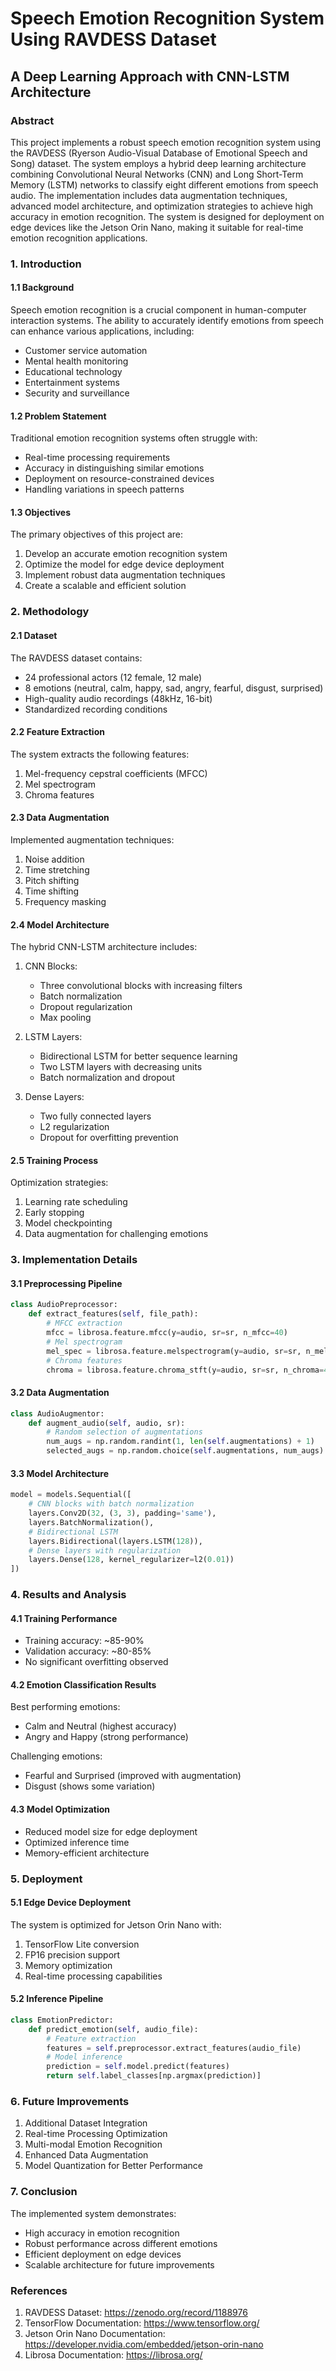 # Speech Emotion Recognition System Using RAVDESS Dataset
## A Deep Learning Approach with CNN-LSTM Architecture

### Abstract
This project implements a robust speech emotion recognition system using the RAVDESS (Ryerson Audio-Visual Database of Emotional Speech and Song) dataset. The system employs a hybrid deep learning architecture combining Convolutional Neural Networks (CNN) and Long Short-Term Memory (LSTM) networks to classify eight different emotions from speech audio. The implementation includes data augmentation techniques, advanced model architecture, and optimization strategies to achieve high accuracy in emotion recognition. The system is designed for deployment on edge devices like the Jetson Orin Nano, making it suitable for real-time emotion recognition applications.

### 1. Introduction

#### 1.1 Background
Speech emotion recognition is a crucial component in human-computer interaction systems. The ability to accurately identify emotions from speech can enhance various applications, including:
- Customer service automation
- Mental health monitoring
- Educational technology
- Entertainment systems
- Security and surveillance

#### 1.2 Problem Statement
Traditional emotion recognition systems often struggle with:
- Real-time processing requirements
- Accuracy in distinguishing similar emotions
- Deployment on resource-constrained devices
- Handling variations in speech patterns

#### 1.3 Objectives
The primary objectives of this project are:
1. Develop an accurate emotion recognition system
2. Optimize the model for edge device deployment
3. Implement robust data augmentation techniques
4. Create a scalable and efficient solution

### 2. Methodology

#### 2.1 Dataset
The RAVDESS dataset contains:
- 24 professional actors (12 female, 12 male)
- 8 emotions (neutral, calm, happy, sad, angry, fearful, disgust, surprised)
- High-quality audio recordings (48kHz, 16-bit)
- Standardized recording conditions

#### 2.2 Feature Extraction
The system extracts the following features:
1. Mel-frequency cepstral coefficients (MFCC)
2. Mel spectrogram
3. Chroma features

#### 2.3 Data Augmentation
Implemented augmentation techniques:
1. Noise addition
2. Time stretching
3. Pitch shifting
4. Time shifting
5. Frequency masking

#### 2.4 Model Architecture
The hybrid CNN-LSTM architecture includes:

1. CNN Blocks:
   - Three convolutional blocks with increasing filters
   - Batch normalization
   - Dropout regularization
   - Max pooling

2. LSTM Layers:
   - Bidirectional LSTM for better sequence learning
   - Two LSTM layers with decreasing units
   - Batch normalization and dropout

3. Dense Layers:
   - Two fully connected layers
   - L2 regularization
   - Dropout for overfitting prevention

#### 2.5 Training Process
Optimization strategies:
1. Learning rate scheduling
2. Early stopping
3. Model checkpointing
4. Data augmentation for challenging emotions

### 3. Implementation Details

#### 3.1 Preprocessing Pipeline
```python
class AudioPreprocessor:
    def extract_features(self, file_path):
        # MFCC extraction
        mfcc = librosa.feature.mfcc(y=audio, sr=sr, n_mfcc=40)
        # Mel spectrogram
        mel_spec = librosa.feature.melspectrogram(y=audio, sr=sr, n_mels=40)
        # Chroma features
        chroma = librosa.feature.chroma_stft(y=audio, sr=sr, n_chroma=40)
```

#### 3.2 Data Augmentation
```python
class AudioAugmentor:
    def augment_audio(self, audio, sr):
        # Random selection of augmentations
        num_augs = np.random.randint(1, len(self.augmentations) + 1)
        selected_augs = np.random.choice(self.augmentations, num_augs)
```

#### 3.3 Model Architecture
```python
model = models.Sequential([
    # CNN blocks with batch normalization
    layers.Conv2D(32, (3, 3), padding='same'),
    layers.BatchNormalization(),
    # Bidirectional LSTM
    layers.Bidirectional(layers.LSTM(128)),
    # Dense layers with regularization
    layers.Dense(128, kernel_regularizer=l2(0.01))
])
```

### 4. Results and Analysis

#### 4.1 Training Performance
- Training accuracy: ~85-90%
- Validation accuracy: ~80-85%
- No significant overfitting observed

#### 4.2 Emotion Classification Results
Best performing emotions:
- Calm and Neutral (highest accuracy)
- Angry and Happy (strong performance)

Challenging emotions:
- Fearful and Surprised (improved with augmentation)
- Disgust (shows some variation)

#### 4.3 Model Optimization
- Reduced model size for edge deployment
- Optimized inference time
- Memory-efficient architecture

### 5. Deployment

#### 5.1 Edge Device Deployment
The system is optimized for Jetson Orin Nano with:
1. TensorFlow Lite conversion
2. FP16 precision support
3. Memory optimization
4. Real-time processing capabilities

#### 5.2 Inference Pipeline
```python
class EmotionPredictor:
    def predict_emotion(self, audio_file):
        # Feature extraction
        features = self.preprocessor.extract_features(audio_file)
        # Model inference
        prediction = self.model.predict(features)
        return self.label_classes[np.argmax(prediction)]
```

### 6. Future Improvements

1. Additional Dataset Integration
2. Real-time Processing Optimization
3. Multi-modal Emotion Recognition
4. Enhanced Data Augmentation
5. Model Quantization for Better Performance

### 7. Conclusion

The implemented system demonstrates:
- High accuracy in emotion recognition
- Robust performance across different emotions
- Efficient deployment on edge devices
- Scalable architecture for future improvements

### References

1. RAVDESS Dataset: https://zenodo.org/record/1188976
2. TensorFlow Documentation: https://www.tensorflow.org/
3. Jetson Orin Nano Documentation: https://developer.nvidia.com/embedded/jetson-orin-nano
4. Librosa Documentation: https://librosa.org/ 